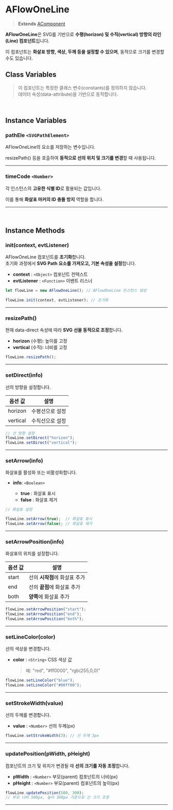# AFlowOneLine
> **Extends** [AComponent](https://wikidocs.net/274979)

**AFlowOneLine**은 SVG를 기반으로 **수평(horizon) 및 수직(vertical) 방향의 라인(Line) 컴포넌트**입니다.  

이 컴포넌트는 **화살표 방향, 색상, 두께 등을 설정할 수 있으며**, 동적으로 크기를 변경할 수도 있습니다.



## Class Variables

>이 컴포넌트는 특정한 클래스 변수(constants)를 정의하지 않습니다.  
데이터 속성(data-attribute)을 기반으로 동작합니다.
<br>



## Instance Variables

### pathEle `<SVGPathElement>`

AFlowOneLine의 <path> 요소를 저장하는 변수입니다.<br>
	
resizePath() 등을 호출하여 **동적으로 선의 위치 및 크기를 변경**할 때 사용됩니다.

---

### timeCode `<Number>`

각 인스턴스의 **고유한 식별 ID**로 활용되는 값입니다.  <br>

이를 통해 **화살표 마커의 ID 충돌 방지** 역할을 합니다.

---


<br/>



## Instance Methods

### init(context, evtListener)

AFlowOneLine 컴포넌트를 **초기화**합니다.  <br>
초기화 과정에서 **SVG Path 요소를 가져오고, 기본 속성을 설정**합니다.

* **context** : `<Object>` 컴포넌트 컨텍스트
* **evtListener** : `<Function>` 이벤트 리스너

```js
let flowLine = new AFlowOneLine(); // AFlowOneLine 인스턴스 생성
 
flowLine.init(context, evtListener); // 초기화
```

---

### resizePath()

현재 data-direct 속성에 따라 **SVG 선을 동적으로 조정**합니다.

* **horizon** (수평): 높이를 고정
* **vertical** (수직): 너비를 고정

```js
flowLine.resizePath();
```

---

### setDirect(info)

선의 방향을 설정합니다.

| 옵션 값 | 설명 |
|--|--|
| horizon | 수평선으로 설정 |
| vertical | 수직선으로 설정 |


```js
// 선 방향 설정
flowLine.setDirect("horizon");
flowLine.setDirect("vertical");
```

---

### setArrow(info)


화살표를 활성화 또는 비활성화합니다.

* **info**: `<Boolean>`

	* **true** : 화살표 표시
	* **false** : 화살표 제거

```js
// 화살표 설정

flowLine.setArrow(true);  // 화살표 표시
flowLine.setArrow(false); // 화살표 제거
```

---

### setArrowPosition(info)

화살표의 위치를 설정합니다.

| 옵션 값 | 설명 |
|--|--|
| start | 선의 **시작점**에 화살표 추가 |
| end | 선의 **끝점**에 화살표 추가 |
| both | **양쪽**에 화살표 추가 |

```js
flowLine.setArrowPosition("start");
flowLine.setArrowPosition("end");
flowLine.setArrowPosition("both");
```

---

### setLineColor(color)

선의 색상을 변경합니다.

* **color** : `<String>` CSS 색상 값 <br>

	> 예: "red", "#ff0000", "rgb(255,0,0)"

```js
flowLine.setLineColor("blue");
flowLine.setLineColor("#00ff00");
```

---

### setStrokeWidth(value)

선의 두께를 변경합니다.

* **value** : `<Number>` 선의 두께(px)

```js
flowLine.setStrokeWidth(3); // 선 두께 3px
```

---

### updatePosition(pWidth, pHeight)

컴포넌트의 크기 및 위치가 변경될 때 **선의 크기를 자동 조정**합니다.

-   **pWidth** : `<Number>` 부모(parent) 컴포넌트의 너비(px)
-   **pHeight** : `<Number>` 부모(parent) 컴포넌트의 높이(px)

```js
flowLine.updatePosition(500, 300);
// 부모 너비 500px, 높이 300px 기준으로 선 크기 조정
```

---

<br/>